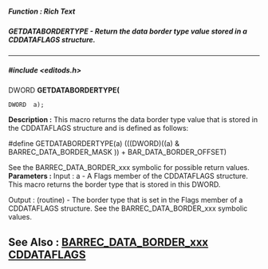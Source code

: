 ##### Function : Rich Text
##### GETDATABORDERTYPE - Return the data border type value stored in a CDDATAFLAGS structure.
---
##### #include <editods.h>
DWORD **GETDATABORDERTYPE(**

	DWORD  a);
**Description :**
This macro returns the data border type value that is stored in the CDDATAFLAGS 
structure and is defined as follows:

#define GETDATABORDERTYPE(a) (((DWORD)((a) & BARREC_DATA_BORDER_MASK )) + 
BAR_DATA_BORDER_OFFSET)

See the BARREC_DATA_BORDER_xxx symbolic for possible return values.
**Parameters :**
Input :
a  -  A Flags member of the CDDATAFLAGS structure.  This macro returns the border type that is stored in this DWORD.

Output :
(routine)  -  The border type that is set in the Flags member of a CDDATAFLAGS structure.  See the BARREC_DATA_BORDER_xxx symbolic values.


**See Also :**
[BARREC_DATA_BORDER_xxx](D:/md_files/BARREC_DATA_BORDER_xxx.md)
[CDDATAFLAGS](D:/md_files/CDDATAFLAGS.md)
---
